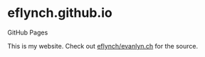# eflynch.github.io
GitHub Pages

This is my website. Check out [eflynch/evanlyn.ch](https://github.com/eflynch/evanlyn.ch) for the source.
